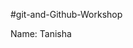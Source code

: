 #git-and-Github-Workshop

Name: Tanisha


<!---
tanisha09092005/tanisha09092005 is a ✨ special ✨ repository because its `README.md` (this file) appears on your GitHub profile.
You can click the Preview link to take a look at your changes.
--->
